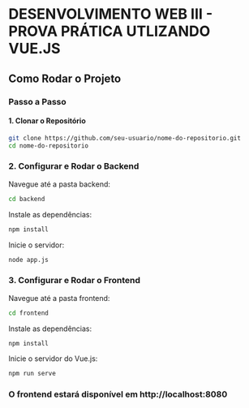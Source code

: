 # DESENVOLVIMENTO WEB III - PROVA PRÁTICA UTLIZANDO VUE.JS

## Como Rodar o Projeto

### Passo a Passo

#### 1. Clonar o Repositório
```bash
git clone https://github.com/seu-usuario/nome-do-repositorio.git
cd nome-do-repositorio

```

### 2. Configurar e Rodar o Backend
Navegue até a pasta backend:
```bash
cd backend
```

Instale as dependências:
```bash
npm install
```

Inicie o servidor:
```bash
node app.js
```

### 3. Configurar e Rodar o Frontend
Navegue até a pasta frontend:
```bash
cd frontend
```

Instale as dependências:
```bash
npm install
```
Inicie o servidor do Vue.js:
```bash
npm run serve
```

### O frontend estará disponível em http://localhost:8080
